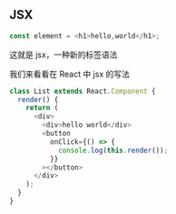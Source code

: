 ## JSX

```js
const element = <h1>hello,world</h1>;
```

这就是 jsx，一种新的标签语法

我们来看看在 React 中 jsx 的写法

```js
class List extends React.Component {
  render() {
    return (
      <div>
        <div>hello world</div>
        <button
          onClick={() => {
            console.log(this.render());
          }}
        ></button>
      </div>
    );
  }
}
```
